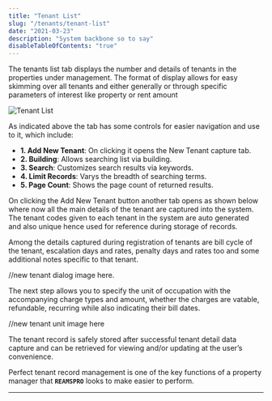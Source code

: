 ```yaml
---
title: "Tenant List"
slug: "/tenants/tenant-list"
date: "2021-03-23"
description: "System backbone so to say"
disableTableOfContents: "true"
---
```


The tenants  list tab displays the number and details of tenants in the properties under management.
The format of display allows for easy skimming over all tenants and either generally or through specific parameters of interest like property or rent amount

![Tenant List ](../images/tenant-list.png)

As indicated above the tab has some controls for easier navigation and use to it, which include:

+ **1. Add New Tenant**: On clicking it opens the New Tenant capture tab.
+ **2. Building**: Allows searching list via building.
+ **3. Search**: Customizes search results via keywords.
+ **4. Limit Records**: Varys the breadth of searching terms.
+ **5. Page Count**: Shows the page count of returned results.

On clicking the Add New Tenant button another tab opens as shown below where now all the main details of the tenant are captured into the system.
The tenant codes given to each tenant in the system are auto generated and also unique hence used for reference during storage of records.

Among the details captured during registration of tenants are bill cycle of the tenant, escalation days and rates, penalty days and rates too and some additional notes specific to that tenant.

//new tenant dialog image here.

The next step allows you to specify the unit of occupation with the accompanying charge types and amount, whether the charges are vatable, refundable, recurring while also indicating their bill dates.

//new tenant unit image here

The tenant record is safely stored after successful tenant detail data capture and can be retrieved for viewing and/or updating at the user’s convenience.

Perfect tenant record management is one of the key functions of a property manager that **`REAMSPRO`** looks to make easier to perform.

----